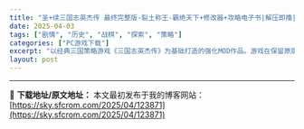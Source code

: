 ```yaml
---
title: "圣+续三国志英杰传 最终完整版-裂土称王-霸绝天下+修改器+攻略电子书|解压即撸|"
date: 2025-04-03
tags: ["剧情", "历史", "战棋", "探索", "策略"]
categories: ["PC游戏下载"]
excerpt: "以经典三国策略游戏《三国志英杰传》为基础打造的强化MOD作品。游戏在保留原版刘备势力主线剧情的同时， 大幅优化了战场设计、兵种平衡与成长系统，新增了专属宝物和隐藏关卡，并加入吕布、曹操等多势力支线剧情。 MOD通过重新设计的地形特效和战法连携系统，大幅提升策略深度，武将特技和兵种克制关系更加鲜明。 玩家既能体验桃园三结义到三足鼎立的正统史诗，也能探索IF路线下的历史可能性，是兼具怀旧与创新的三国战棋佳作。"
layout: post
---
```




---
📖 **下载地址/原文地址：** 本文最初发布于我的博客网站：[https://sky.sfcrom.com/2025/04/123871](https://sky.sfcrom.com/2025/04/123871)

